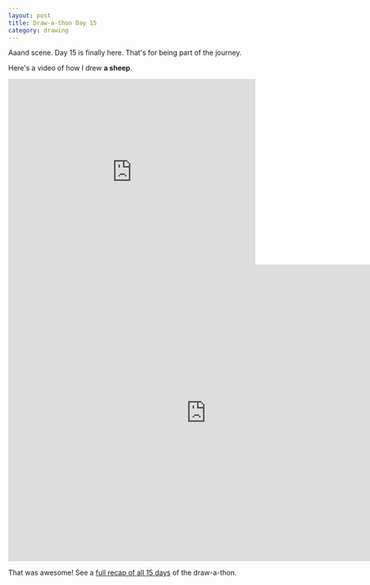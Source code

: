```yaml
---
layout: post
title: Draw-a-thon Day 15
category: drawing
---
```


Aaand scene. Day 15 is finally here. That's for being part of the journey.

Here's a video of how I drew **a sheep**.

<iframe src="https://player.vimeo.com/video/123594562" width="500" height="375" frameborder="0" webkitallowfullscreen mozallowfullscreen allowfullscreen class="show-on-mobile"></iframe>

<iframe src="https://player.vimeo.com/video/123594562" width="800" height="600" frameborder="0" webkitallowfullscreen mozallowfullscreen allowfullscreen class="show-on-phablet"></iframe>

That was awesome! See a [full recap of all 15 days](/twitter-drawathon) of the draw-a-thon.
